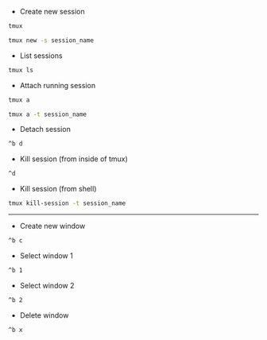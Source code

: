 - Create new session
```bash
tmux
```
```bash
tmux new -s session_name
```

- List sessions
```bash
tmux ls
```

- Attach running session
```bash
tmux a 
```
```bash
tmux a -t session_name
```

- Detach session
```bash
^b d
```

- Kill session (from inside of tmux)
```bash
^d
```
- Kill session (from shell)
```bash
tmux kill-session -t session_name
```

---

- Create new window
```bash
^b c
```

- Select window 1
```bash
^b 1
```

- Select window 2
```bash
^b 2
```

- Delete window
```bash
^b x
```
